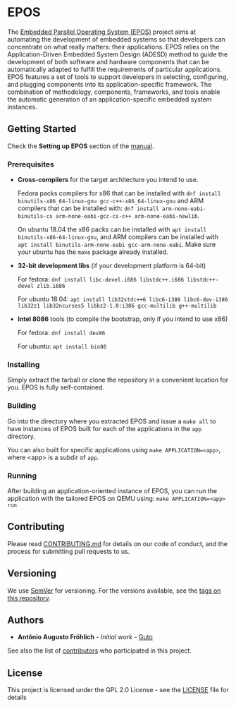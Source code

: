 # EPOS

The [Embedded Parallel Operating System (EPOS)](https://epos.lisha.ufsc.br) project aims at automating the development of embedded systems so that developers can concentrate on what really matters: their applications. EPOS relies on the Application-Driven Embedded System Design (ADESD) method to guide the development of both software and hardware components that can be automatically adapted to fulfill the requirements of particular applications. EPOS features a set of tools to support developers in selecting, configuring, and plugging components into its application-specific framework. The combination of methodology, components, frameworks, and tools enable the automatic generation of an application-specific embedded system instances.

## Getting Started

Check the **Setting up EPOS** section of the [manual](https://epos.lisha.ufsc.br/EPOS+2+User+Guide#Setting_up_EPOS).

### Prerequisites

* **Cross-compilers** for the target architecture you intend to use.

    Fedora packs compilers for x86 that can be installed with ```dnf install binutils-x86_64-linux-gnu gcc-c++-x86_64-linux-gnu``` and ARM compilers that can be installed with: ```dnf install arm-none-eabi-binutils-cs arm-none-eabi-gcc-cs-c++ arm-none-eabi-newlib```.

    On ubuntu 18.04 the x86 packs can be installed with ```apt install binutils-x86-64-linux-gnu```, and ARM compilers can be installed with ```apt install binutils-arm-none-eabi gcc-arm-none-eabi```. Make sure your ubuntu has the ```make``` package already installed.

* **32-bit development libs** (if your development platform is 64-bit)

    For fedora: ```dnf install libc-devel.i686 libstdc++.i686 libstdc++-devel zlib.i686```

    For ubuntu 18.04: ```apt install lib32stdc++6 libc6-i386 libc6-dev-i386 lib32z1 lib32ncurses5 libbz2-1.0:i386 gcc-multilib g++-multilib```

* **Intel 8086** tools (to compile the bootstrap, only if you intend to use x86)

    For fedora: ```dnf install dev86```

    For ubuntu: ```apt install bin86```

### Installing

Simply extract the tarball or clone the repository in a convenient location for you. EPOS is fully self-contained.

### Building

Go into the directory where you extracted EPOS and issue a ```make all``` to have instances of EPOS built for each of the applications in the ```app``` directory.

You can also built for specific applications using ```make APPLICATION=<app>```, where \<app\> is a subdir of ```app```.

### Running

After building an application-oriented instance of EPOS, you can run the application with the tailored EPOS on QEMU using: ```make APPLICATION=<app> run```

## Contributing

Please read [CONTRIBUTING.md](CONTRIBUTING.md) for details on our code of conduct, and the process for submitting pull requests to us.

## Versioning

We use [SemVer](http://semver.org/) for versioning. For the versions available, see the [tags on this repository](https://gitlab.lisha.ufsc.br/osdi/teaching2/tags).

## Authors

* **Antônio Augusto Fröhlich** - *Initial work* - [Guto](https://lisha.ufsc.br/Guto)

See also the list of [contributors](https://epos.lisha.ufsc.br/EPOS+Developers) who participated in this project.

## License

This project is licensed under the GPL 2.0 License - see the [LICENSE](LICENSE) file for details
